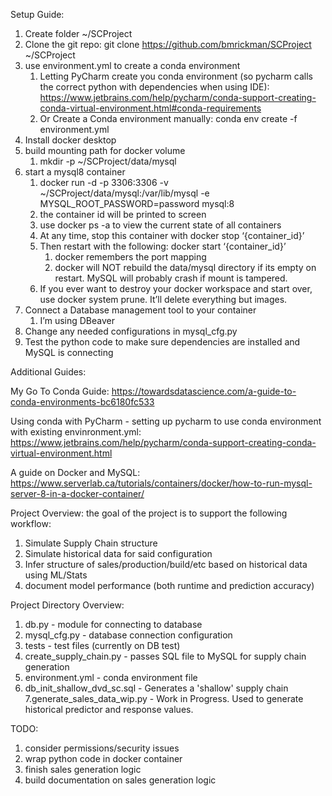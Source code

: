 Setup Guide:

1. Create folder  ~/SCProject
2. Clone the git repo: git clone https://github.com/bmrickman/SCProject ~/SCProject
3. use environment.yml to create a conda environment
    1. Letting PyCharm create you conda environment (so pycharm calls the correct python with dependencies when using IDE): https://www.jetbrains.com/help/pycharm/conda-support-creating-conda-virtual-environment.html#conda-requirements
    2. Or Create a Conda environment manually: conda env create -f environment.yml
4. Install docker desktop
5. build mounting path for docker volume
    1. mkdir -p ~/SCProject/data/mysql
6. start a mysql8 container 
    1. docker run -d -p 3306:3306 -v ~/SCProject/data/mysql:/var/lib/mysql -e MYSQL_ROOT_PASSWORD=password mysql:8
    2. the container id will be printed to screen
    3. use docker ps -a to view the current state of all containers
    4. At any time, stop this container with docker stop ‘{container_id}’
    5. Then restart with the following: docker start ‘{container_id}’
        1. docker remembers the port mapping
        2. docker will NOT rebuild the data/mysql directory if its empty on restart.  MySQL will probably crash if mount is tampered.
    6. If you ever want to destroy your docker workspace and start over, use docker system prune.  It’ll delete everything but images.
7. Connect a Database management tool to your container
    1. I’m using DBeaver
8. Change any needed configurations in mysql_cfg.py
9. Test the python code to make sure dependencies are installed and MySQL is connecting



Additional Guides:

My Go To Conda Guide:
https://towardsdatascience.com/a-guide-to-conda-environments-bc6180fc533

Using conda with PyCharm - setting up pycharm to use conda environment with existing envinronment.yml:
https://www.jetbrains.com/help/pycharm/conda-support-creating-conda-virtual-environment.html

A guide on Docker and MySQL:
https://www.serverlab.ca/tutorials/containers/docker/how-to-run-mysql-server-8-in-a-docker-container/


Project Overview:
the goal of the project is to support the following workflow:
1. Simulate Supply Chain structure
2. Simulate historical data for said configuration
3. Infer structure of sales/production/build/etc based on historical data using ML/Stats
4. document model performance (both runtime and prediction accuracy)


Project Directory Overview:
1. db.py                       - module for connecting to database
2. mysql_cfg.py                - database connection configuration
3. tests                       - test files (currently on DB test)
4. create_supply_chain.py      - passes SQL file to MySQL for supply chain generation
5. environment.yml             - conda environment file
6. db_init_shallow_dvd_sc.sql  - Generates a 'shallow' supply chain
7.generate_sales_data_wip.py   - Work in Progress.  Used to generate historical predictor and response values.


TODO:
1. consider permissions/security issues
2. wrap python code in docker container
3. finish sales generation logic
4. build documentation on sales generation logic
